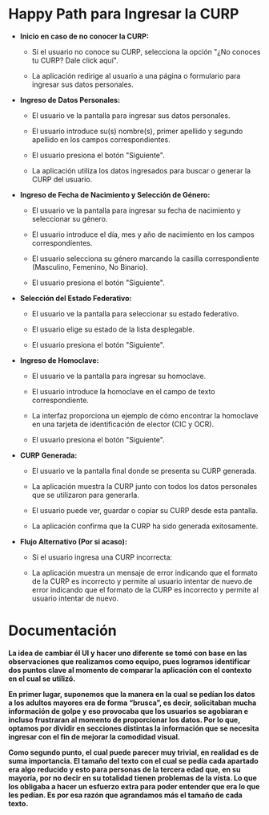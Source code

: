 # **Happy Path para Ingresar la CURP**


 -  **Inicio en caso de no conocer la CURP:**



	-   Si el usuario no conoce su CURP, selecciona la opción "¿No conoces tu CURP? Dale click aquí".

	-   La aplicación redirige al usuario a una página o formulario para ingresar sus datos personales.



 -  **Ingreso de Datos Personales:**



	-   El usuario ve la pantalla para ingresar sus datos personales.

	-   El usuario introduce su(s) nombre(s), primer apellido y segundo apellido en los campos correspondientes.

	-   El usuario presiona el botón "Siguiente".

	-   La aplicación utiliza los datos ingresados para buscar o generar la CURP del usuario.



 -  **Ingreso de Fecha de Nacimiento y Selección de Género:**



	-   El usuario ve la pantalla para ingresar su fecha de nacimiento y seleccionar su género.

	-   El usuario introduce el día, mes y año de nacimiento en los campos correspondientes.

	-   El usuario selecciona su género marcando la casilla correspondiente (Masculino, Femenino, No Binario).

	-   El usuario presiona el botón "Siguiente".



 -  **Selección del Estado Federativo:**



	-   El usuario ve la pantalla para seleccionar su estado federativo.

	-   El usuario elige su estado de la lista desplegable.

	-   El usuario presiona el botón "Siguiente".



 -  **Ingreso de Homoclave:**



	-   El usuario ve la pantalla para ingresar su homoclave.

	-   El usuario introduce la homoclave en el campo de texto correspondiente.

	-   La interfaz proporciona un ejemplo de cómo encontrar la homoclave en una tarjeta de identificación de elector (CIC y OCR).

	-   El usuario presiona el botón "Siguiente".



 -  **CURP Generada:**



	- El usuario ve la pantalla final donde se presenta su CURP generada.

	- La aplicación muestra la CURP junto con todos los datos personales que se utilizaron para generarla.

	- El usuario puede ver, guardar o copiar su CURP desde esta pantalla.

	- La aplicación confirma que la CURP ha sido generada exitosamente.



 - **Flujo Alternativo (Por si acaso):**



	- Si el usuario ingresa una CURP incorrecta:

	- La aplicación muestra un mensaje de error indicando que el formato de la CURP es incorrecto y permite al usuario intentar de nuevo.de error indicando que el formato de la CURP es incorrecto y permite al usuario intentar de nuevo.



# **Documentación**



**La idea de cambiar él UI y hacer uno diferente se tomó con base en las observaciones que realizamos como equipo, pues logramos identificar dos puntos clave al momento de comparar la aplicación con el contexto en el cual se utilizó.**



**En primer lugar, suponemos que la manera en la cual se pedían los datos a los adultos mayores era de forma “brusca”, es decir, solicitaban mucha información de golpe y eso provocaba que los usuarios se agobiaran e incluso frustraran al momento de proporcionar los datos. Por lo que, optamos por dividir en secciones distintas la información que se necesita ingresar con el fin de mejorar la comodidad visual.**



**Como segundo punto, el cual puede parecer muy trivial, en realidad es de suma importancia. El tamaño del texto con el cual se pedía cada apartado era algo reducido y esto para personas de la tercera edad que, en su mayoría, por no decir en su totalidad tienen problemas de la vista. Lo que los obligaba a hacer un esfuerzo extra para poder entender que era lo que les pedían. Es por esa razón que agrandamos más el tamaño de cada texto.**
